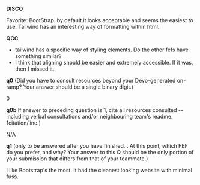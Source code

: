 **DISCO**

Favorite: BootStrap. by default it looks acceptable and seems the easiest to use.
Tailwind has an interesting way of formatting within html.

**QCC**

- tailwind has a specific way of styling elements. Do the other fefs have something similar?
- I think that aligning should be easier and extremely accessible. If it was, then I missed it.

**q0** (Did you have to consult resources beyond your Devo-generated on-ramp? Your answer should be a single binary digit.)

0

**q0b** If answer to preceding question is 1, cite all resources consulted -- including verbal consultations and/or neighbouring team's readme. 1citation/line.)

N/A

**q1** (only to be answered after you have finished... At this point, which FEF do you prefer, and why? Your answer to this Q should be the only portion of your submission that differs from that of your teammate.)

I like Bootstrap's the most. It had the cleanest looking website with minimal fuss.
